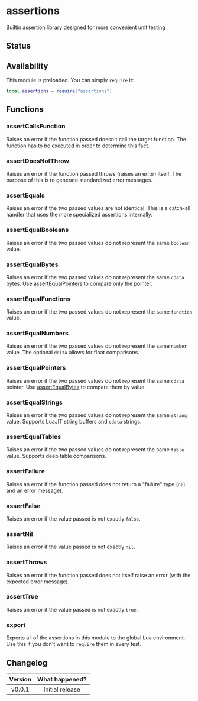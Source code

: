 # assertions

Builtin assertion library designed for more convenient unit testing

## Status

<Experimental/>

## Availability

This module is preloaded. You can simply `require` it:

```lua
local assertions = require("assertions")
```

## Functions

### assertCallsFunction

Raises an error if the function passed doesn't call the target function. The function has to be executed in order to determine this fact.

<Function since="v0.0.1">
<Parameters>
<Parameter name="codeUnderTest" type="function"/>
<Parameter name="targetFunction" type="function"/>
</Parameters>
</Function>

### assertDoesNotThrow

Raises an error if the function passed throws (raises an error) itself. The purpose of this is to generate standardized error messages.

<Function since="v0.0.1">
<Parameters>
<Parameter name="codeUnderTest" type="function"/>
</Parameters>
</Function>

### assertEquals

Raises an error if the two passed values are not identical. This is a catch-all handler that uses the more specialized assertions internally.

<Function since="v0.0.1">
<Parameters>
<Parameter name="firstValue"/>
<Parameter name="secondValue"/>
</Parameters>
</Function>

### assertEqualBooleans

Raises an error if the two passed values do not represent the same `boolean` value.

<Function since="v0.0.1">
<Parameters>
<Parameter name="firstValue"/>
<Parameter name="secondValue"/>
</Parameters>
</Function>

### assertEqualBytes

Raises an error if the two passed values do not represent the same `cdata` bytes. Use [assertEqualPointers](#assertequalpointers) to compare only the pointer.

<Function since="v0.0.1">
<Parameters>
<Parameter name="firstValue"/>
<Parameter name="secondValue"/>
</Parameters>
</Function>

### assertEqualFunctions

Raises an error if the two passed values do not represent the same `function` value.

<Function since="v0.0.1">
<Parameters>
<Parameter name="firstValue"/>
<Parameter name="secondValue"/>
</Parameters>
</Function>

### assertEqualNumbers

Raises an error if the two passed values do not represent the same `number` value. The optional `delta` allows for float comparisons.

<Function since="v0.0.1">
<Parameters>
<Parameter name="firstValue"/>
<Parameter name="secondValue"/>
<Parameter name="delta" type="number" optional="true"/>
</Parameters>
</Function>

### assertEqualPointers

Raises an error if the two passed values do not represent the same `cdata` pointer. Use [assertEqualBytes](#assertequalbytes) to compare them by value.

<Function since="v0.0.1">
<Parameters>
<Parameter name="firstValue"/>
<Parameter name="secondValue"/>
</Parameters>
</Function>

### assertEqualStrings

Raises an error if the two passed values do not represent the same `string` value. Supports LuaJIT string buffers and `cdata` strings.

<Function since="v0.0.1">
<Parameters>
<Parameter name="firstValue"/>
<Parameter name="secondValue"/>
</Parameters>
</Function>

### assertEqualTables

Raises an error if the two passed values do not represent the same `table` value. Supports deep table comparisons.

<Function since="v0.0.1">
<Parameters>
<Parameter name="firstValue"/>
<Parameter name="secondValue"/>
</Parameters>
</Function>

### assertFailure

Raises an error if the function passed does not return a "failure" type (`nil` and an error message).

<Function since="v0.0.1">
<Parameters>
<Parameter name="codeUnderTest" type="function"/>
<Parameter name="expectedErrorMessage" type="string"/>
</Parameters>
</Function>

### assertFalse

Raises an error if the value passed is not exactly `false`.

<Function since="v0.0.1">
<Parameters>
<Parameter name="conditionToCheck"/>
</Parameters>
</Function>

### assertNil

Raises an error if the value passed is not exactly `nil`.

<Function since="v0.0.1">
<Parameters>
<Parameter name="conditionToCheck"/>
</Parameters>
</Function>

### assertThrows

Raises an error if the function passed does not itself raise an error (with the expected error message).

<Function since="v0.0.1">
<Parameters>
<Parameter name="codeUnderTest" type="function"/>
<Parameter name="expectedErrorMessage" type="string"/>
</Parameters>
</Function>

### assertTrue

Raises an error if the value passed is not exactly `true`.

<Function since="v0.0.1">
<Parameters>
<Parameter name="conditionToCheck"/>
</Parameters>
</Function>

### export

Exports all of the assertions in this module to the global Lua environment. Use this if you don't want to `require` them in every test.

## Changelog

| Version | What happened?  |
| :-----: | :-------------: |
| v0.0.1  | Initial release |
